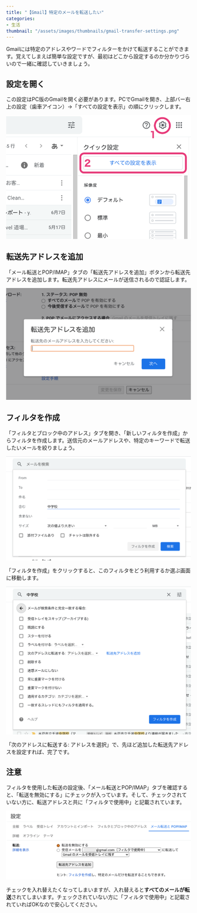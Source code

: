 ```yaml
---
title: "【Gmail】特定のメールを転送したい"
categories:
- 生活
thumbnail: "/assets/images/thumbnails/gmail-transfer-settings.png"
---
```


Gmailには特定のアドレスやワードでフィルターをかけて転送することができます。覚えてしまえば簡単な設定ですが、最初はどこから設定するのか分かりづらいので一緒に確認していきましょう。
<!--more-->

## 設定を開く
この設定はPC版のGmailを開く必要があります。PCでGmailを開き、上部バー右上の設定（歯車アイコン）→「すべての設定を表示」の順にクリックします。

![設定を開く](/assets/images/articles/gmail-transfer-settings1.png)

## 転送先アドレスを追加
「メール転送とPOP/IMAP」タブの「転送先アドレスを追加」ボタンから転送先アドレスを追加します。転送先アドレスにメールが送信されるので認証します。

![転送先アドレスを追加](/assets/images/articles/gmail-transfer-settings2.png)

## フィルタを作成
「フィルタとブロック中のアドレス」タブを開き、「新しいフィルタを作成」からフィルタを作成します。送信元のメールアドレスや、特定のキーワードで転送したいメールを絞りましょう。

![フィルタを作成1](/assets/images/articles/gmail-transfer-settings3.png)

「フィルタを作成」をクリックすると、このフィルタをどう利用するか選ぶ画面に移動します。

![フィルタを作成2](/assets/images/articles/gmail-transfer-settings4.png)

「次のアドレスに転送する: アドレスを選択」で、先ほど追加した転送先アドレスを設定すれば、完了です。

## 注意
フィルタを使用した転送の設定後、「メール転送とPOP/IMAP」タブを確認すると、「転送を無効にする」にチェックが入っています。そして、チェックされていない方に、転送アドレスと共に「フィルタで使用中」と記載されています。

![注意](/assets/images/articles/gmail-transfer-settings5.png)

チェックを入れ替えたくなってしまいますが、入れ替えると**すべてのメールが転送**されてしまいます。チェックされていない方に「フィルタで使用中」と記載されていればOKなので安心してください。
